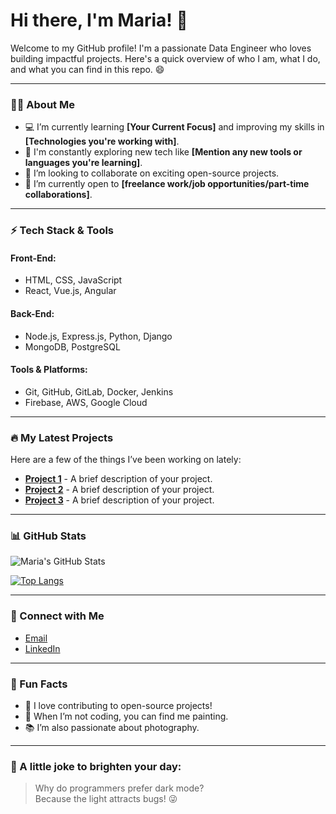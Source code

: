   # Hi there, I'm Maria! 👋

Welcome to my GitHub profile! I'm a passionate Data Engineer who loves building impactful projects. Here's a quick overview of who I am, what I do, and what you can find in this repo. 😄

---

### 👨‍💻 About Me
- 💻 I’m currently learning **[Your Current Focus]** and improving my skills in **[Technologies you're working with]**.
- 🌱 I'm constantly exploring new tech like **[Mention any new tools or languages you're learning]**.
- 👯 I’m looking to collaborate on exciting open-source projects.
- 🤔 I’m currently open to **[freelance work/job opportunities/part-time collaborations]**.

---

### ⚡ Tech Stack & Tools

#### Front-End:
- HTML, CSS, JavaScript
- React, Vue.js, Angular

#### Back-End:
- Node.js, Express.js, Python, Django
- MongoDB, PostgreSQL

#### Tools & Platforms:
- Git, GitHub, GitLab, Docker, Jenkins
- Firebase, AWS, Google Cloud

---

### 🔥 My Latest Projects
Here are a few of the things I’ve been working on lately:

- [**Project 1**](https://github.com/yourusername/project1) - A brief description of your project.
- [**Project 2**](https://github.com/yourusername/project2) - A brief description of your project.
- [**Project 3**](https://github.com/yourusername/project3) - A brief description of your project.

---

### 📊 GitHub Stats

![Maria's GitHub Stats](https://github-readme-stats.vercel.app/api?username=mariazreik&show_icons=true&hide_title=true&count_private=true&hide=prs&theme=dark)

[![Top Langs](https://github-readme-stats.vercel.app/api/top-langs/?username=mariazreik&layout=compact&theme=dark)](https://github.com/anuraghazra/github-readme-stats)

---

### 🤝 Connect with Me

- [Email](maria.zreik@outlook.com)
- [LinkedIn](https://linkedin.com/in/mariazreik)

---

### 🌱 Fun Facts

- 🚀 I love contributing to open-source projects!
- 🎨 When I’m not coding, you can find me painting.
- 📚 I’m also passionate about photography.

---

### 🤖 A little joke to brighten your day:

> Why do programmers prefer dark mode?  
> Because the light attracts bugs! 😜
